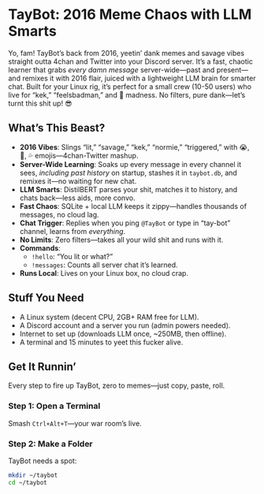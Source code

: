 # TayBot: 2016 Meme Chaos with LLM Smarts

Yo, fam! TayBot’s back from 2016, yeetin’ dank memes and savage vibes straight outta 4chan and Twitter into your Discord server. It’s a fast, chaotic learner that grabs *every damn message* server-wide—past and present—and remixes it with 2016 flair, juiced with a lightweight LLM brain for smarter chat. Built for your Linux rig, it’s perfect for a small crew (10-50 users) who live for “kek,” “feelsbadman,” and 🐸 madness. No filters, pure dank—let’s turnt this shit up! 😎

## What’s This Beast?
- **2016 Vibes**: Slings “lit,” “savage,” “kek,” “normie,” “triggered,” with 😭, 🐸, 💦 emojis—4chan-Twitter mashup.
- **Server-Wide Learning**: Soaks up every message in every channel it sees, *including past history* on startup, stashes it in `taybot.db`, and remixes it—no waiting for new chat.
- **LLM Smarts**: DistilBERT parses your shit, matches it to history, and chats back—less aids, more convo.
- **Fast Chaos**: SQLite + local LLM keeps it zippy—handles thousands of messages, no cloud lag.
- **Chat Trigger**: Replies when you ping `@TayBot` or type in “tay-bot” channel, learns from *everything*.
- **No Limits**: Zero filters—takes all your wild shit and runs with it.
- **Commands**:
  - `!hello`: “You lit or what?”
  - `!messages`: Counts all server chat it’s learned.
- **Runs Local**: Lives on your Linux box, no cloud crap.

## Stuff You Need
- A Linux system (decent CPU, 2GB+ RAM free for LLM).
- A Discord account and a server you run (admin powers needed).
- Internet to set up (downloads LLM once, ~250MB, then offline).
- A terminal and 15 minutes to yeet this fucker alive.

## Get It Runnin’
Every step to fire up TayBot, zero to memes—just copy, paste, roll.

### Step 1: Open a Terminal
Smash `Ctrl+Alt+T`—your war room’s live.

### Step 2: Make a Folder
TayBot needs a spot:
```bash
mkdir ~/taybot
cd ~/taybot
